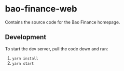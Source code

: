# bao-finance-web

Contains the source code for the Bao Finance homepage.

## Development

To start the dev server, pull the code down and run:

1. `yarn install`
1. `yarn start`
